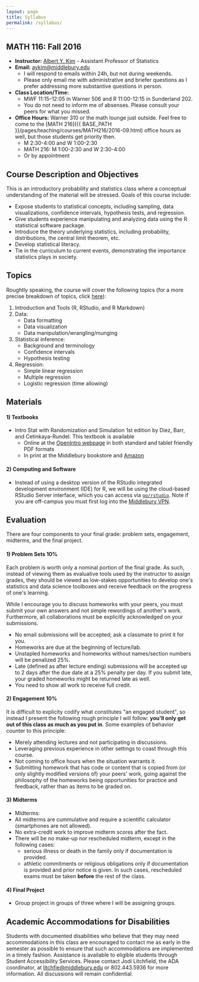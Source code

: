 ```yaml
---
layout: page
title: Syllabus
permalink: /syllabus/
---
```


## MATH 116: Fall 2016

* **Instructor:** [Albert Y. Kim](http://community.middlebury.edu/~aykim/) - Assistant Professor of Statistics
* **Email:** [aykim@middlebury.edu](aykim@middlebury.edu)
    + I will respond to emails within 24h, but not during weekends.
    + Please only email me with administrative and briefer questions as I prefer addressing more substantive questions in person.
* **Class Location/Time:**
    + MWF 11:15–12:05 in Warner 506 and R 11:00-12:15 in Sunderland 202.
    + You do not need to inform me of absenses. Please consult your peers for what you missed.
* **Office Hours:** Warner 310 or the math lounge just outside. Feel free to come to the [MATH 216]({{ BASE_PATH }}/pages/teaching/courses/MATH216/2016-09.html) office hours as well, but those students get priority then. 
    + M 2:30-4:00 and W 1:00-2:30
    + MATH 216: M 1:00-2:30 and W 2:30-4:00
    + Or by appointment





## Course Description and Objectives

This is an introductory probability and statistics class where a conceptual understanding of the material will be stressed.  Goals of this course include:

* Expose students to statistical concepts, including sampling, data visualizations, confidence intervals, hypothesis tests, and regression.
* Give students experience manipulating and analyzing data using the R statistical software package.
* Introduce the theory underlying statistics, including probability, distributions, the central limit theorem, etc.
* Develop statistical literacy.
* Tie in the curriculum to current events, demonstrating the importance statistics plays in society.





## Topics

Roughtly speaking, the course will cover the following topics (for a more
precise breakdown of topics, click
[here](https://docs.google.com/spreadsheets/d/1qy21hHMbjYfv65IL5DwxID0nEltXgOD6h52hBVwWa_s/edit#gid=0)):

1. Introduction and Tools (R, RStudio, and R Markdown)
1. Data:
    * Data formatting
    * Data visualization
    * Data manipulation/wrangling/munging
1. Statistical inference:
    * Background and terminology
    * Confidence intervals
    * Hypothesis testing
1. Regression:
    * Simple linear regression
    * Multiple regression
    * Logistic regression (time allowing)





## Materials

#### 1) Textbooks

* Intro Stat with Randomization and Simulation 1st edition by Diez, Barr, and Cetinkaya-Rundel.  This
textbook is available
    + Online at the [OpenIntro
    webpage](https://www.openintro.org/stat/textbook.php?stat_book=isrs) in both
    standard  and tablet friendly PDF formats
    + In print at the Middlebury bookstore and 
    [Amazon](https://www.amazon.com/Introductory-Statistics-Randomization-Simulation-David/dp/1500576697)


#### 2) Computing and Software

* Instead of using a desktop version of the RStudio integrated development 
environment (IDE) for R, we will be using the cloud-based RStudio Server 
interface, which you can access via 
[`go/rstudio`](https://rstudio.middlebury.edu/). Note if you are off-campus you 
must first log into the [Middlebury 
VPN](http://mediawiki.middlebury.edu/wiki/LIS/Off-campus_Access).





## Evaluation

There are four components to your final grade: problem sets, engagement,
midterms, and the final project.


#### 1) Problem Sets 10%

Each problem is worth only a nominal portion of the final grade. As such, 
instead of viewing them as evaluative tools used by the instructor to assign 
grades, they should be viewed as low-stakes opportunities to develop one's
statistics and data science toolboxes and receive feedback on the progress of
one's learning.

While I encourage you to discuss homeworks with your peers, you must submit your
own answers and not simple rewordings of another's work.  Furthermore, all
collaborations must be explicitly acknowledged on your submissions.

* No email submissions will be accepted; ask a classmate to print it for you.
* Homeworks are due at the beginning of lecture/lab.
* Unstapled homeworks and homeworks without names/section numbers will be penalized 25%.
* Late (defined as after lecture ending) submissions will be accepted up to 2 days after the due date at a 25% penalty per day. If you submit late, your graded homeworks might be returned late as well.
* You need to show all work to receive full credit.

#### 2) Engagement 10%

It is difficult to explicity codify what constitutes "an engaged student", so 
instead I present the following rough principle I will follow: **you'll only get
out of this class as much as you put in**. Some examples of behavior counter to this
principle:

* Merely attending lectures and not participating in discussions.
* Leveraging previous experience in other settings to coast through this course.
* Not coming to office hours when the situation warrants it. 
* Submitting homework that has code or content that is copied from (or only
slightly modified versions of) your peers' work, going against the philosophy of
the homeworks being opportunities for practice and feedback, rather than as items 
to be graded on.

#### 3) Midterms

* Midterms:
* All midterms are cummulative and require a scientific calculator (smartphones are not allowed).
* No extra-credit work to improve midterm scores after the fact.
* There will be no make-up nor rescheduled midterm, except in the following cases:
    + serious illness or death in the family only if documentation is provided.
    + athletic commitments or religious obligations only if documentation is
    provided and prior notice is given. In such cases, rescheduled exams must be
    taken **before** the rest of the class.

#### 4) Final Project

* Group project in groups of three where I will be assigning groups.
    




## Academic Accommodations for Disabilities

Students with documented disabilities who believe that they may need accommodations in this class are encouraged to contact me as early in the semester as possible to ensure that such accommodations are implemented in a timely fashion. Assistance is available to eligible students through Student Accessibility Services. Please contact Jodi Litchfield, the ADA coordinator, at [litchfie@middlebury.edu](litchfie@middlebury.edu) or 802.443.5936 for more information. All discussions will remain confidential.
